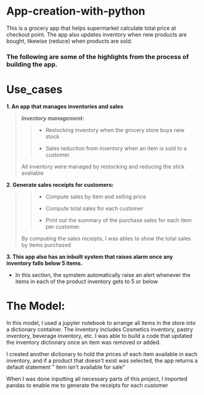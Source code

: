 # App-creation-with-python
This is a grocery app that helps supermarket calculate total price at checkout point. The app also updates inventory when new products are bought, likewise (reduce) when products are sold.


### The following are some of the highlights from the process of building the app.

# Use_cases
**1. An app that manages inventories and sales**

>**_Inventory management:_**
>
>>* Restocking inventory when the grocery store buys new stock
>>
>>* Sales reduction from inventory when an item is sold to a customer. 
>
>All inventory were managed by restocking and reducing the stick avaliable

**2. Generate sales receipts for customers:**

>>* Compute sales by item and  selling price
>>
>>* Compute total sales for each customer 
>>
>>* Print out the summary of the purchase sales for each item per customer. 
>
> By computing the sales receipts, I was ables to show the total sales by items purchased

**3. This app also has an inbuilt system that raises alarm once any inventory falls below 5 items.**

* In this section, the symstem automatically raise an alert whenever the items in each of the product inventory gets to 5 or below

# The Model:

In this model, I used a jupyter notebook to arrange all items in the store into a dictionary container. The inventory includes Cosmetics inventory, pastry inventory, beverage inventory, etc. I was able to build a code that updated the inventory dictionary once an item was removed or added. 

I created another dictionary to hold the prices of each item available in each inventory,  and if a product that doesn't exist was selected, the app returns a default statement " item isn't available for sale"

When I was done inputting all necessary parts of this project, I imported pandas to enable me to generate the receipts for each customer
